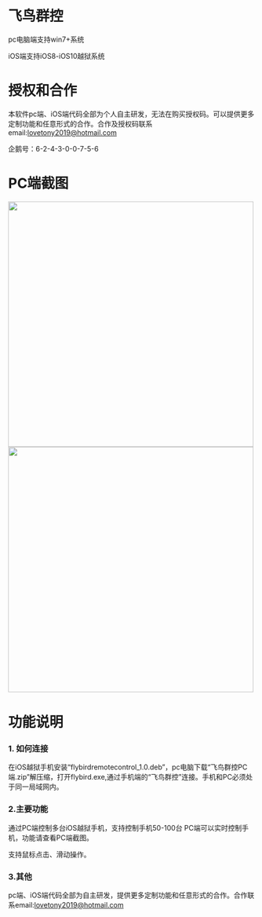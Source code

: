 # 飞鸟群控
pc电脑端支持win7+系统

iOS端支持iOS8-iOS10越狱系统

# 授权和合作
本软件pc端、iOS端代码全部为个人自主研发，无法在购买授权码。可以提供更多定制功能和任意形式的合作。合作及授权码联系email:lovetony2019@hotmail.com 

企鹅号：6-2-4-3-0-0-7-5-6


# PC端截图
<img src="https://github.com/bandy101/flybirdremotecontroller/blob/master/%E6%88%AA%E5%9B%BE/1.png" width="500px" />

<img src="https://github.com/bandy101/flybirdremotecontroller/blob/master/%E6%88%AA%E5%9B%BE/2.png" width="500px" />

# 功能说明

###  1. 如何连接
在iOS越狱手机安装“flybirdremotecontrol_1.0.deb”，pc电脑下载“飞鸟群控PC端.zip”解压缩，打开flybird.exe,通过手机端的“飞鸟群控”连接。手机和PC必须处于同一局域网内。

###  2.主要功能
通过PC端控制多台iOS越狱手机，支持控制手机50-100台
PC端可以实时控制手机，功能请查看PC端截图。

支持鼠标点击、滑动操作。

###  3.其他
pc端、iOS端代码全部为自主研发，提供更多定制功能和任意形式的合作。合作联系email:lovetony2019@hotmail.com
